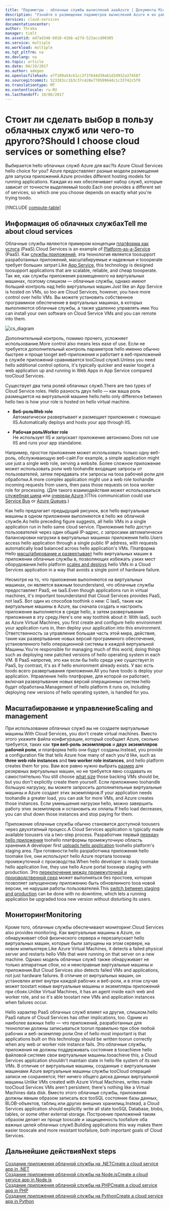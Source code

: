 ```yaml
---
title: "Параметры - облачные службы вычислений aaaAzure | Документы Microsoft"
description: "Узнайте о размещении параметров вычислений Azure и их работе: службе приложений, облачных службах и виртуальных машинах"
services: cloud-services
documentationcenter: 
author: Thraka
manager: timlt
ms.assetid: ed7ad348-6018-41bb-a27d-523accd90305
ms.service: multiple
ms.workload: multiple
ms.tgt_pltfrm: na
ms.devlang: na
ms.topic: article
ms.date: 04/19/2017
ms.author: adegeo
ms.openlocfilehash: e7f109a54c61cc2f37644d39a61d2d932a374587
ms.sourcegitcommit: 523283cc1b3c37c428e77850964dc1c33742c5f0
ms.translationtype: MT
ms.contentlocale: ru-RU
ms.lasthandoff: 10/06/2017
---
```

# <a name="should-i-choose-cloud-services-or-something-else"></a><span data-ttu-id="f53eb-103">Стоит ли сделать выбор в пользу облачных служб или чего-то другого?</span><span class="sxs-lookup"><span data-stu-id="f53eb-103">Should I choose cloud services or something else?</span></span>
<span data-ttu-id="f53eb-104">Выбирается hello облачных служб Azure для вас?</span><span class="sxs-lookup"><span data-stu-id="f53eb-104">Is Azure Cloud Services hello choice for you?</span></span> <span data-ttu-id="f53eb-105">Azure предоставляет разные модели размещения для запуска приложений.</span><span class="sxs-lookup"><span data-stu-id="f53eb-105">Azure provides different hosting models for running applications.</span></span> <span data-ttu-id="f53eb-106">Каждая из них обеспечивает набор служб, которые зависит от точности выделяемый toodo.</span><span class="sxs-lookup"><span data-stu-id="f53eb-106">Each one provides a different set of services, so which one you choose depends on exactly what you're trying toodo.</span></span>

[!INCLUDE [compute-table](../../includes/compute-options-table.md)]

<a name="tellmecs"></a>

## <a name="tell-me-about-cloud-services"></a><span data-ttu-id="f53eb-107">Информация об облачных службах</span><span class="sxs-lookup"><span data-stu-id="f53eb-107">Tell me about cloud services</span></span>
<span data-ttu-id="f53eb-108">Облачные службы являются примером концепции [платформа как услуга](https://azure.microsoft.com/overview/what-is-paas/) (PaaS).</span><span class="sxs-lookup"><span data-stu-id="f53eb-108">Cloud Services is an example of [Platform-as-a-Service](https://azure.microsoft.com/overview/what-is-paas/) (PaaS).</span></span> <span data-ttu-id="f53eb-109">Как [службы приложений](../app-service-web/app-service-web-overview.md), эта технология является toosupport разработанных приложений, масштабируемые и надежные и toooperate требует больших затрат.</span><span class="sxs-lookup"><span data-stu-id="f53eb-109">Like [App Service](../app-service-web/app-service-web-overview.md), this technology is designed toosupport applications that are scalable, reliable, and cheap toooperate.</span></span> <span data-ttu-id="f53eb-110">Так же, как службы приложения размещенного на виртуальных машинах, поэтому слишком — облачные службы, однако имеют больший контроль над hello виртуальных машин.</span><span class="sxs-lookup"><span data-stu-id="f53eb-110">Just like an App Service is hosted on VMs, so too are Cloud Services, however, you have more control over hello VMs.</span></span> <span data-ttu-id="f53eb-111">Вы можете установить собственное программное обеспечение в виртуальных машинах, в которых выполняются облачные службы, а также удаленно управлять ими.</span><span class="sxs-lookup"><span data-stu-id="f53eb-111">You can install your own software on Cloud Service VMs and you can remote into them.</span></span>

![cs_diagram](./media/cloud-services-choose-me/diagram.png)

<span data-ttu-id="f53eb-113">Дополнительный контроль, помимо прочего, усложняет использование.</span><span class="sxs-lookup"><span data-stu-id="f53eb-113">More control also means less ease of use.</span></span> <span data-ttu-id="f53eb-114">Если не требуется дополнительный контроль параметров hello именно обычно быстрее и проще tooget веб-приложения и работает в веб-приложений в службе приложений сравнивается tooCloud служб.</span><span class="sxs-lookup"><span data-stu-id="f53eb-114">Unless you need hello additional control options, it's typically quicker and easier tooget a web application up and running in Web Apps in App Service compared tooCloud Services.</span></span>

<span data-ttu-id="f53eb-115">Существует два типа ролей облачных служб.</span><span class="sxs-lookup"><span data-stu-id="f53eb-115">There are two types of Cloud Service roles.</span></span> <span data-ttu-id="f53eb-116">Hello разность двух hello — как ваша роль размещается на виртуальной машине hello.</span><span class="sxs-lookup"><span data-stu-id="f53eb-116">hello only difference between hello two is how your role is hosted on hello virtual machine.</span></span>

* <span data-ttu-id="f53eb-117">**Веб-роль**</span><span class="sxs-lookup"><span data-stu-id="f53eb-117">**Web role**</span></span>  
<span data-ttu-id="f53eb-118">Автоматически развертывает и размещает приложения с помощью IIS.</span><span class="sxs-lookup"><span data-stu-id="f53eb-118">Automatically deploys and hosts your app through IIS.</span></span>

* <span data-ttu-id="f53eb-119">**Рабочая роль**</span><span class="sxs-lookup"><span data-stu-id="f53eb-119">**Worker role**</span></span>  
<span data-ttu-id="f53eb-120">Не использует IIS и запускает приложение автономно.</span><span class="sxs-lookup"><span data-stu-id="f53eb-120">Does not use IIS and runs your app standalone.</span></span>

<span data-ttu-id="f53eb-121">Например, простое приложение может использовать только одну веб-роль, обслуживающую веб-сайт.</span><span class="sxs-lookup"><span data-stu-id="f53eb-121">For example, a simple application might use just a single web role, serving a website.</span></span> <span data-ttu-id="f53eb-122">Более сложное приложение может использовать роли web toohandle входящие запросы от пользователей, затем передавать эти запросы на tooa рабочей роли для обработки.</span><span class="sxs-lookup"><span data-stu-id="f53eb-122">A more complex application might use a web role toohandle incoming requests from users, then pass those requests on tooa worker role for processing.</span></span> <span data-ttu-id="f53eb-123">(Для такого взаимодействия может использоваться [служебная шина](../service-bus-messaging/service-bus-fundamentals-hybrid-solutions.md) или [очереди Azure](../storage/common/storage-introduction.md).)</span><span class="sxs-lookup"><span data-stu-id="f53eb-123">(This communication could use [Service Bus](../service-bus-messaging/service-bus-fundamentals-hybrid-solutions.md) or [Azure Queues](../storage/common/storage-introduction.md).)</span></span>

<span data-ttu-id="f53eb-124">Как hello предлагает предыдущий рисунок, все hello виртуальные машины в одном приложении выполняются в hello же облачной службе.</span><span class="sxs-lookup"><span data-stu-id="f53eb-124">As hello preceding figure suggests, all hello VMs in a single application run in hello same cloud service.</span></span> <span data-ttu-id="f53eb-125">Приложение hello доступ пользователей через один общий IP-адрес, с запросами автоматически балансировки нагрузки в виртуальных машинах приложения hello.</span><span class="sxs-lookup"><span data-stu-id="f53eb-125">Users access hello application through a single public IP address, with requests automatically load balanced across hello application's VMs.</span></span> <span data-ttu-id="f53eb-126">Платформа Hello [масштабирование и развертывает](cloud-services-how-to-scale.md) hello виртуальных машин в приложении облачные службы в, позволяющих избежать узких мест оборудования.</span><span class="sxs-lookup"><span data-stu-id="f53eb-126">hello platform [scales and deploys](cloud-services-how-to-scale.md) hello VMs in a Cloud Services application in a way that avoids a single point of hardware failure.</span></span>

<span data-ttu-id="f53eb-127">Несмотря на то, что приложения выполняются на виртуальных машинах, он является важным toounderstand, что облачные службы предоставляет PaaS, не IaaS.</span><span class="sxs-lookup"><span data-stu-id="f53eb-127">Even though applications run in virtual machines, it's important toounderstand that Cloud Services provides PaaS, not IaaS.</span></span> <span data-ttu-id="f53eb-128">Вот один из способов toothink о нем: С IaaS, такие как виртуальные машины в Azure, вы сначала создать и настроить приложение выполняется в среде hello, а затем развертывания приложения в эту среду.</span><span class="sxs-lookup"><span data-stu-id="f53eb-128">Here's one way toothink about it: With IaaS, such as Azure Virtual Machines, you first create and configure hello environment your application runs in, then deploy your application into this environment.</span></span> <span data-ttu-id="f53eb-129">Ответственность за управление большая часть этой мира, действия, такие как развертывание новых версий программного обеспечения, установленного hello операционной системы в каждой виртуальной Машины.</span><span class="sxs-lookup"><span data-stu-id="f53eb-129">You're responsible for managing much of this world, doing things such as deploying new patched versions of hello operating system in each VM.</span></span> <span data-ttu-id="f53eb-130">В PaaS напротив, это как если бы hello среда уже существует.</span><span class="sxs-lookup"><span data-stu-id="f53eb-130">In PaaS, by contrast, it's as if hello environment already exists.</span></span> <span data-ttu-id="f53eb-131">У вас есть toodo всего развертывания приложения.</span><span class="sxs-lookup"><span data-stu-id="f53eb-131">All you have toodo is deploy your application.</span></span> <span data-ttu-id="f53eb-132">Управление hello платформе, для которой он работает, включая развертывание новых версий операционных систем hello будет обработана.</span><span class="sxs-lookup"><span data-stu-id="f53eb-132">Management of hello platform it runs on, including deploying new versions of hello operating system, is handled for you.</span></span>

## <a name="scaling-and-management"></a><span data-ttu-id="f53eb-133">Масштабирование и управление</span><span class="sxs-lookup"><span data-stu-id="f53eb-133">Scaling and management</span></span>
<span data-ttu-id="f53eb-134">При использовании облачных служб вы не создаете виртуальные машины.</span><span class="sxs-lookup"><span data-stu-id="f53eb-134">With Cloud Services, you don't create virtual machines.</span></span> <span data-ttu-id="f53eb-135">Вместо этого укажите файла конфигурации, который сообщает Azure, сколько требуется, таких как **три веб-роль экземпляров** и **двух экземпляров рабочей роли**, и платформа hello они будут созданы.</span><span class="sxs-lookup"><span data-stu-id="f53eb-135">Instead, you provide a configuration file that tells Azure how many of each you'd like, such as **three web role instances** and **two worker role instances**, and hello platform creates them for you.</span></span>  <span data-ttu-id="f53eb-136">Вам все равно нужно выбрать [размер](cloud-services-sizes-specs.md) для резервных виртуальных машин, но не требуется явно создавать их самостоятельно.</span><span class="sxs-lookup"><span data-stu-id="f53eb-136">You still choose [what size](cloud-services-sizes-specs.md) those backing VMs should be, but you don't explicitly create them yourself.</span></span> <span data-ttu-id="f53eb-137">Если приложению toohandle большую нагрузку, вы можете запросить дополнительные виртуальные машины и Azure создает этих экземпляров.</span><span class="sxs-lookup"><span data-stu-id="f53eb-137">If your application needs toohandle a greater load, you can ask for more VMs, and Azure creates those instances.</span></span> <span data-ttu-id="f53eb-138">Если уменьшения нагрузки hello, можно завершить работу этих экземпляров и остановить их оплаты.</span><span class="sxs-lookup"><span data-stu-id="f53eb-138">If hello load decreases, you can shut down those instances and stop paying for them.</span></span>

<span data-ttu-id="f53eb-139">Приложение облачные службы обычно становится доступной toousers через двухэтапный процесс.</span><span class="sxs-lookup"><span data-stu-id="f53eb-139">A Cloud Services application is typically made available toousers via a two-step process.</span></span> <span data-ttu-id="f53eb-140">Разработчик первый [передач hello приложения](cloud-services-how-to-create-deploy.md) toohello платформы промежуточную область хранения.</span><span class="sxs-lookup"><span data-stu-id="f53eb-140">A developer first [uploads hello application](cloud-services-how-to-create-deploy.md) toohello platform's staging area.</span></span> <span data-ttu-id="f53eb-141">При готовности hello разработчика приложения hello toomake live, они используют hello Azure портала tooswap промежуточной с производства.</span><span class="sxs-lookup"><span data-stu-id="f53eb-141">When hello developer is ready toomake hello application live, they use hello Azure portal tooswap staging with production.</span></span> <span data-ttu-id="f53eb-142">Это [переключение между промежуточной и производственной сред](cloud-services-nodejs-stage-application.md) может выполняться без простоев, которая позволяет запущенному приложению быть обновленного tooa новой версии, не нарушая работы пользователей.</span><span class="sxs-lookup"><span data-stu-id="f53eb-142">This [switch between staging and production](cloud-services-nodejs-stage-application.md) can be done with no downtime, which lets a running application be upgraded tooa new version without disturbing its users.</span></span>

## <a name="monitoring"></a><span data-ttu-id="f53eb-143">Мониторинг</span><span class="sxs-lookup"><span data-stu-id="f53eb-143">Monitoring</span></span>
<span data-ttu-id="f53eb-144">Кроме того, облачные службы обеспечивают мониторинг.</span><span class="sxs-lookup"><span data-stu-id="f53eb-144">Cloud Services also provides monitoring.</span></span> <span data-ttu-id="f53eb-145">Как виртуальные машины в Azure, он обнаруживает сбой физического сервера и перезапускает hello виртуальных машин, которые были запущены на этом сервере, на новом компьютере.</span><span class="sxs-lookup"><span data-stu-id="f53eb-145">Like Azure Virtual Machines, it detects a failed physical server and restarts hello VMs that were running on that server on a new machine.</span></span> <span data-ttu-id="f53eb-146">Однако модель облачных служб также обнаруживает не только аппаратные сбои, но и неисправные виртуальные машины и приложения.</span><span class="sxs-lookup"><span data-stu-id="f53eb-146">But Cloud Services also detects failed VMs and applications, not just hardware failures.</span></span> <span data-ttu-id="f53eb-147">В отличие от виртуальных машин, он установлен агент внутри каждой рабочих и веб-роли, и в этом случае может toostart новые виртуальные машины и экземпляры приложений при сбоях.</span><span class="sxs-lookup"><span data-stu-id="f53eb-147">Unlike Virtual Machines, it has an agent inside each web and worker role, and so it's able toostart new VMs and application instances when failures occur.</span></span>

<span data-ttu-id="f53eb-148">Hello характер PaaS облачных служб влияет на другие, слишком.</span><span class="sxs-lookup"><span data-stu-id="f53eb-148">hello PaaS nature of Cloud Services has other implications, too.</span></span> <span data-ttu-id="f53eb-149">Одним из наиболее важных hello — что приложений, разработанных для технологии должны записываться toorun правильно при сбое любой рабочих и веб-экземпляр роли.</span><span class="sxs-lookup"><span data-stu-id="f53eb-149">One of hello most important is that applications built on this technology should be written toorun correctly when any web or worker role instance fails.</span></span> <span data-ttu-id="f53eb-150">Это облачные службы, приложения не должны поддерживать состояние в tooachieve hello файловой системе свои виртуальные машины.</span><span class="sxs-lookup"><span data-stu-id="f53eb-150">tooachieve this, a Cloud Services application shouldn't maintain state in hello file system of its own VMs.</span></span> <span data-ttu-id="f53eb-151">В отличие от виртуальные машины, созданные с виртуальными машинами Azure виртуальные машины службы tooCloud операций записи не сохраняется; Нет ничего общего диска данных виртуальной машины.</span><span class="sxs-lookup"><span data-stu-id="f53eb-151">Unlike VMs created with Azure Virtual Machines, writes made tooCloud Services VMs aren't persistent; there's nothing like a Virtual Machines data disk.</span></span> <span data-ttu-id="f53eb-152">Вместо этого облачные службы, приложения должны явным образом записать все tooSQL состояние базы данных, BLOB-объектов, таблиц или других внешних хранилищ.</span><span class="sxs-lookup"><span data-stu-id="f53eb-152">Instead, a Cloud Services application should explicitly write all state tooSQL Database, blobs, tables, or some other external storage.</span></span> <span data-ttu-id="f53eb-153">Построение приложений таким образом делает их проще tooscale и защищенность toofailure оба важных целей облачных служб.</span><span class="sxs-lookup"><span data-stu-id="f53eb-153">Building applications this way makes them easier tooscale and more resistant toofailure, both important goals of Cloud Services.</span></span>

## <a name="next-steps"></a><span data-ttu-id="f53eb-154">Дальнейшие действия</span><span class="sxs-lookup"><span data-stu-id="f53eb-154">Next steps</span></span>
[<span data-ttu-id="f53eb-155">Создание приложения облачной службы на .NET</span><span class="sxs-lookup"><span data-stu-id="f53eb-155">Create a cloud service app in .NET</span></span>](cloud-services-dotnet-get-started.md)  
[<span data-ttu-id="f53eb-156">Создание приложения облачной службы на Node.js</span><span class="sxs-lookup"><span data-stu-id="f53eb-156">Create a cloud service app in Node.js</span></span>](cloud-services-nodejs-develop-deploy-app.md)  
[<span data-ttu-id="f53eb-157">Создание приложения облачной службы на PHP</span><span class="sxs-lookup"><span data-stu-id="f53eb-157">Create a cloud service app in PHP</span></span>](../cloud-services-php-create-web-role.md)  
[<span data-ttu-id="f53eb-158">Создание приложения облачной службы на Python</span><span class="sxs-lookup"><span data-stu-id="f53eb-158">Create a cloud service app in Python</span></span>](cloud-services-python-ptvs.md)

